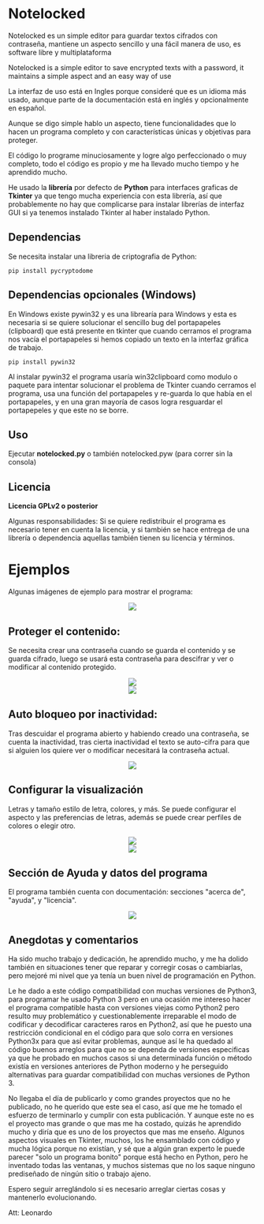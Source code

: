 # Notelocked

Notelocked es un simple editor para guardar textos cifrados con contraseña, mantiene un aspecto sencillo y una fácil manera de uso, es software libre y multiplataforma

Notelocked is a simple editor to save encrypted texts with a password, it maintains a simple aspect and an easy way of use


La interfaz de uso está en Ingles porque consideré que es un idioma más usado, aunque parte de la documentación está en inglés y opcionalmente en español.

Aunque se digo simple hablo un aspecto, tiene funcionalidades que lo hacen un programa completo y con características únicas y objetivas para proteger.

El código lo programe minuciosamente y logre algo perfeccionado o muy completo, todo el código es propio y me ha llevado mucho tiempo y he aprendido mucho.

He usado la **librería** por defecto de **Python** para interfaces graficas de **Tkinter** ya que tengo mucha experiencia con esta librería, así que probablemente no hay que complicarse para instalar librerías de interfaz GUI si ya tenemos instalado Tkinter al haber instalado Python.


## Dependencias
Se necesita instalar una libreria de criptografia de Python:
```
pip install pycryptodome
```

## Dependencias opcionales (Windows)
En Windows existe pywin32 y es una librearía para Windows y esta es necesaria si se quiere solucionar el sencillo bug del portapapeles (clipboard) que está presente en tkinter que cuando cerramos el programa nos vacía el portapapeles si hemos copiado un texto en la interfaz gráfica de trabajo.
```
pip install pywin32
```
Al instalar pywin32 el programa usaría win32clipboard como modulo o paquete para intentar solucionar el problema de Tkinter cuando cerramos el programa, usa una función del portapapeles y re-guarda lo que había en el portapapeles, y en una gran mayoría de casos logra resguardar el portapepeles y que este no se borre.


## Uso
Ejecutar **notelocked.py** o también notelocked.pyw (para correr sin la consola)


## Licencia
**Licencia GPLv2 o posterior**

Algunas responsabilidades:  Si se quiere redistribuir el programa es necesario tener en cuenta la licencia, y si también se hace entrega de una librería o dependencia aquellas también tienen su licencia y términos.


# Ejemplos
Algunas imágenes de ejemplo para mostrar el programa:
<div align="center">
<img src="https://user-images.githubusercontent.com/95723749/209721649-18f5a324-6fa2-488b-882f-9c355fa0183d.png">
</div>


## Proteger el contenido:
Se necesita crear una contraseña cuando se guarda el contenido y se guarda cifrado, luego se usará esta contraseña para descifrar y ver o modificar al contenido protegido.

<div align="center">
<img src="https://user-images.githubusercontent.com/95723749/209721930-dc2224ba-0146-4b09-b610-a8644c4886f4.png">
</div>

<div align="center">
<img src="https://user-images.githubusercontent.com/95723749/209724812-5aacb926-1c07-46c3-a342-3746436c20c3.png">
</div>


## Auto bloqueo por inactividad:
Tras descuidar el programa abierto y habiendo creado una contraseña, se cuenta la inactividad, tras cierta inactividad el texto se auto-cifra para que si alguien los quiere ver o modificar necesitará la contraseña actual.

<div align="center">
<img src="https://user-images.githubusercontent.com/95723749/209722045-a4cb6879-5d35-4d96-a8a8-6ae47b20c88f.png">
</div>


## Configurar la visualización
Letras y tamaño estilo de letra, colores, y más. 
Se puede configurar el aspecto y las preferencias de letras, además se puede crear perfiles de colores o elegir otro.

<div align="center">
<img src="https://user-images.githubusercontent.com/95723749/209724562-ad6b0422-7d5f-4189-b4ea-c777512821dd.png">
</div>

<div align="center">
<img src="https://user-images.githubusercontent.com/95723749/209724727-4e093d7b-aaaf-4c90-ad90-636c282cdb2f.png">
</div>


## Sección de Ayuda y datos del programa
El programa también cuenta con documentación: secciones "acerca de", "ayuda", y "licencia".

<div align="center">
<img src="https://user-images.githubusercontent.com/95723749/209725196-9f4299b0-0199-4a49-ba37-669f1b291efc.png">
</div>



## Anegdotas y comentarios
Ha sido mucho trabajo y dedicación, he aprendido mucho, y me ha dolido también en situaciones tener que reparar y corregir cosas o cambiarlas, pero mejoré mi nivel que ya tenía un buen nivel de programación en Python.

Le he dado a este código compatibilidad con muchas versiones de Python3, para programar he usado Python 3 pero en una ocasión me intereso hacer el programa compatible hasta con versiones viejas como Python2 pero resulto muy problemático y cuestionablemente irreparable el modo de codificar y decodificar caracteres raros en Python2, así que he puesto una restricción condicional en el código para que solo corra en versiones Python3x para que así evitar problemas, aunque así le ha quedado al código buenos arreglos para que no se dependa de versiones especificas ya que he probado en muchos casos si una determinada función o método existía en versiones anteriores de Python moderno y he perseguido alternativas para guardar compatibilidad con muchas versiones de Python 3.

No llegaba el día de publicarlo y como grandes proyectos que no he publicado, no he querido que este sea el caso, así que me he tomado el esfuerzo de terminarlo y cumplir con esta publicación. Y aunque este no es el proyecto mas grande o que mas me ha costado, quizás he aprendido mucho y diría que es uno de los proyectos que mas me enseño.
Algunos aspectos visuales en Tkinter, muchos, los he ensamblado con código y mucha lógica porque no existían, y sé que a algún gran experto le puede parecer "solo un programa bonito" porque está hecho en Python, pero he inventado todas las ventanas, y muchos sistemas que no los saque ninguno prediseñado de ningún sitio o trabajo ajeno.

Espero seguir arreglándolo si es necesario arreglar ciertas cosas y mantenerlo evolucionando.

Att: Leonardo


